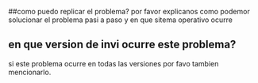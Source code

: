 ##como puedo replicar el problema?
por favor explicanos como podemor solucionar el problema pasi a paso y en que sitema operativo ocurre 
## en que version de invi ocurre este problema?
si este problema ocurre en todas las versiones por favo tambien mencionarlo.
